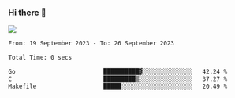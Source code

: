 ### Hi there 👋️

![](https://komarev.com/ghpvc/?username=Loner1024)

<!--START_SECTION:waka-->

```txt
From: 19 September 2023 - To: 26 September 2023

Total Time: 0 secs

Go                         ██████████▓░░░░░░░░░░░░░░   42.24 %
C                          █████████▒░░░░░░░░░░░░░░░   37.27 %
Makefile                   █████░░░░░░░░░░░░░░░░░░░░   20.49 %
```

<!--END_SECTION:waka-->



